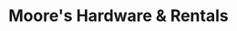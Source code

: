 ---
title: "Moore's Hardware & Rentals"
url: /loxahatchee/moores-hardware-und-rentals/
shop: Eisenwaren
---